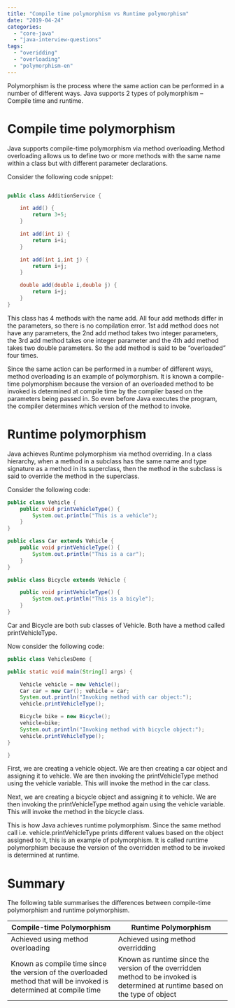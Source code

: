```yaml
---
title: "Compile time polymorphism vs Runtime polymorphism"
date: "2019-04-24"
categories: 
  - "core-java"
  - "java-interview-questions"
tags: 
  - "overidding"
  - "overloading"
  - "polymorphism-en"
---
```


Polymorphism is the process where the same action can be performed in a number of different ways. Java supports 2 types of polymorphism – Compile time and runtime.

# Compile time polymorphism

Java supports compile-time polymorphism via method overloading.Method overloading allows us to define two or more methods with the same name within a class but with different parameter declarations.

Consider the following code snippet:

````java

public class AdditionService {

    int add() { 
        return 3+5; 
    }

    int add(int i) { 
        return i+i; 
    }

    int add(int i,int j) { 
        return i+j; 
    }

    double add(double i,double j) { 
        return i+j; 
    }
}

````

This class has 4 methods with the name add. All four add methods differ in the parameters, so there is no compilation error. 1st add method does not have any parameters, the 2nd add method takes two integer parameters, the 3rd add method takes one integer parameter and the 4th add method takes two double parameters. So the add method is said to be “overloaded” four times.

Since the same action can be performed in a number of different ways, method overloading is an example of polymorphism. It is known a compile-time polymorphism because the version of an overloaded method to be invoked is determined at compile time by the compiler based on the parameters being passed in. So even before Java executes the program, the compiler determines which version of the method to invoke.

# Runtime polymorphism

Java achieves Runtime polymorphism via method overriding. In a class hierarchy, when a method in a subclass has the same name and type signature as a method in its superclass, then the method in the subclass is said to override the method in the superclass.

Consider the following code:

````java
public class Vehicle { 
    public void printVehicleType() { 
        System.out.println("This is a vehicle"); 
    } 
}

public class Car extends Vehicle { 
    public void printVehicleType() {
        System.out.println("This is a car"); 
    } 
}

public class Bicycle extends Vehicle {

    public void printVehicleType() { 
        System.out.println("This is a bicyle"); 
    }
} 
````

Car and Bicycle are both sub classes of Vehicle. Both have a method called printVehicleType.

Now consider the following code:

````java
public class VehiclesDemo {

public static void main(String[] args) {

    Vehicle vehicle = new Vehicle(); 
    Car car = new Car(); vehicle = car; 
    System.out.println("Invoking method with car object:"); 
    vehicle.printVehicleType();

    Bicycle bike = new Bicycle(); 
    vehicle=bike; 
    System.out.println("Invoking method with bicycle object:"); 
    vehicle.printVehicleType();
}

} 
````

First, we are creating a vehicle object. We are then creating a car object and assigning it to vehicle. We are then invoking the printVehicleType method using the vehicle variable. This will invoke the method in the car class.

Next, we are creating a bicycle object and assigning it to vehicle. We are then invoking the printVehicleType method again using the vehicle variable. This will invoke the method in the bicycle class.

This is how Java achieves runtime polymorphism. Since the same method call i.e. vehicle.printVehicleType prints different values based on the object assigned to it, this is an example of polymorphism. It is called runtime polymorphism because the version of the overridden method to be invoked is determined at runtime.

# Summary

The following table summarises the differences between compile-time polymorphism and runtime polymorphism.

|Compile-time Polymorphism  | Runtime Polymorphism |
|--|--|
| Achieved using method overloading | Achieved using method overridding |
| Known as compile time since the version of the overloaded method that will be invoked is determined at compile time | Known as runtime since the version of the overridden method to be invoked is determined at runtime based on the type of object |